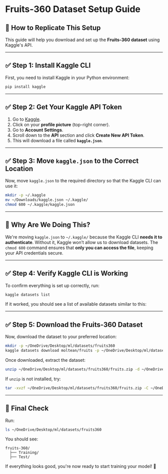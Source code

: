 # Fruits-360 Dataset Setup Guide

## 📌 How to Replicate This Setup

This guide will help you download and set up the **Fruits-360 dataset** using Kaggle's API. 

---

## ✅ **Step 1: Install Kaggle CLI**
First, you need to install Kaggle in your Python environment:

```bash
pip install kaggle
```

---

## ✅ **Step 2: Get Your Kaggle API Token**
1. Go to [Kaggle](https://www.kaggle.com/).
2. Click on your **profile picture** (top-right corner).
3. Go to **Account Settings**.
4. Scroll down to the **API** section and click **Create New API Token**.
5. This will download a file called **`kaggle.json`**.

---

## ✅ **Step 3: Move `kaggle.json` to the Correct Location**
Now, move `kaggle.json` to the required directory so that the Kaggle CLI can use it:

```bash
mkdir -p ~/.kaggle
mv ~/Downloads/kaggle.json ~/.kaggle/
chmod 600 ~/.kaggle/kaggle.json
```

---

## 🤔 **Why Are We Doing This?**
We're moving `kaggle.json` to `~/.kaggle/` because the Kaggle CLI **needs it to authenticate**. Without it, Kaggle won’t allow us to download datasets. The `chmod 600` command ensures that **only you can access the file**, keeping your API credentials secure.

---

## ✅ **Step 4: Verify Kaggle CLI is Working**
To confirm everything is set up correctly, run:

```bash
kaggle datasets list
```

If it worked, you should see a list of available datasets similar to this:



---

## ✅ **Step 5: Download the Fruits-360 Dataset**
Now, download the dataset to your preferred location:

```bash
mkdir -p ~/OneDrive/Desktop/ml/datasets/fruits360
kaggle datasets download moltean/fruits -p ~/OneDrive/Desktop/ml/datasets/fruits360
```

Once downloaded, extract the dataset:

```bash
unzip ~/OneDrive/Desktop/ml/datasets/fruits360/fruits.zip -d ~/OneDrive/Desktop/ml/datasets/fruits360
```

If `unzip` is not installed, try:
```bash
tar -xvzf ~/OneDrive/Desktop/ml/datasets/fruits360/fruits.zip -C ~/OneDrive/Desktop/ml/datasets/fruits360
```

---

## 🎯 **Final Check**
Run:
```bash
ls ~/OneDrive/Desktop/ml/datasets/fruits360
```
You should see:
```
fruits-360/
  ├── Training/
  ├── Test/
```

If everything looks good, you're now ready to start training your model! 🚀  
